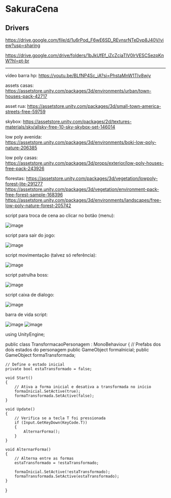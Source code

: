 # SakuraCena
## Drivers

https://drive.google.com/file/d/1u6rPod_F6wE6SD_REvnsrNTeDvp8J40V/view?usp=sharing

https://drive.google.com/drive/folders/1bJkUfEf_iZcZciaTlV0IrVESCSezpKnW?hl=pt-br



____

vídeo barra hp: https://youtu.be/BLfNP4Sc_iA?si=PhstaMnW1TIv8wjy

assets casas: https://assetstore.unity.com/packages/3d/environments/urban/town-houses-pack-42717

asset rua: https://assetstore.unity.com/packages/3d/small-town-america-streets-free-59759

skybox: https://assetstore.unity.com/packages/2d/textures-materials/sky/allsky-free-10-sky-skybox-set-146014

low poly avenida: https://assetstore.unity.com/packages/3d/environments/boki-low-poly-nature-206385

low poly casas: https://assetstore.unity.com/packages/3d/props/exterior/low-poly-houses-free-pack-243926

florestas: https://assetstore.unity.com/packages/3d/vegetation/lowpoly-forest-lite-291277  https://assetstore.unity.com/packages/3d/vegetation/environment-pack-free-forest-sample-168396  https://assetstore.unity.com/packages/3d/environments/landscapes/free-low-poly-nature-forest-205742

script para troca de cena ao clicar no botão (menu): 

![image](https://github.com/user-attachments/assets/fd376fed-d736-43b3-8560-4805ac41a5f4)

script para sair do jogo: 

![image](https://github.com/user-attachments/assets/6b2a4ce5-a05d-48b2-8e8b-662fe4268cb3)


script movimentação (talvez só referência): 

![image](https://github.com/user-attachments/assets/a165a777-ed44-4c69-829a-c3668f433a2c)


script patrulha boss: 

![image](https://github.com/user-attachments/assets/c31b47fa-cb72-4f8a-b5b5-c199ffcab46a)


script caixa de dialogo:

![image](https://github.com/user-attachments/assets/f03bd498-546b-44e5-8fa1-f8edcb3f8c0b)

barra de vida script:

![image](https://github.com/user-attachments/assets/778aa7e9-17a0-4e35-ae63-0fc96e31cde4)
![image](https://github.com/user-attachments/assets/5a311854-6b35-4eef-a377-fffcfb6fcc19)

using UnityEngine;

public class TransformacaoPersonagem : MonoBehaviour
{
    // Prefabs dos dois estados do personagem
    public GameObject formaInicial;
    public GameObject formaTransformada;

    // Define o estado inicial
    private bool estaTransformado = false;

    void Start()
    {
        // Ativa a forma inicial e desativa a transformada no início
        formaInicial.SetActive(true);
        formaTransformada.SetActive(false);
    }

    void Update()
    {
        // Verifica se a tecla T foi pressionada
        if (Input.GetKeyDown(KeyCode.T))
        {
            AlternarForma();
        }
    }

    void AlternarForma()
    {
        // Alterna entre as formas
        estaTransformado = !estaTransformado;

        formaInicial.SetActive(!estaTransformado);
        formaTransformada.SetActive(estaTransformado);
    }
}
